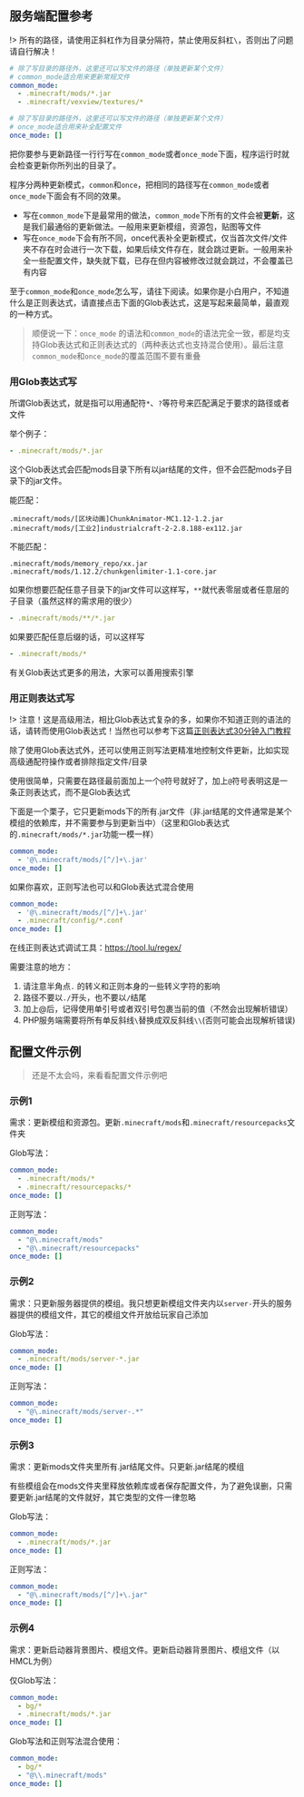 ## 服务端配置参考

!> 所有的路径，请使用正斜杠作为目录分隔符，禁止使用反斜杠`\`，否则出了问题请自行解决！

```yaml
# 除了写目录的路径外，这里还可以写文件的路径（单独更新某个文件）
# common_mode适合用来更新常规文件
common_mode: 
  - .minecraft/mods/*.jar
  - .minecraft/vexview/textures/*

# 除了写目录的路径外，这里还可以写文件的路径（单独更新某个文件）
# once_mode适合用来补全配置文件
once_mode: []
```

把你要参与更新路径一行行写在`common_mode`或者`once_mode`下面，程序运行时就会检查更新你所列出的目录了。

程序分两种更新模式，`common`和`once`，把相同的路径写在`common_mode`或者`once_mode`下面会有不同的效果。

+ 写在`common_mode`下是最常用的做法，`common_mode`下所有的文件会被**更新**，这是我们最通俗的更新做法。一般用来更新模组，资源包，贴图等文件
+ 写在`once_mode`下会有所不同，once代表补全更新模式，仅当首次文件/文件夹不存在时会进行一次下载，如果后续文件存在，就会跳过更新。一般用来补全一些配置文件，缺失就下载，已存在但内容被修改过就会跳过，不会覆盖已有内容

至于`common_mode`和`once_mode`怎么写，请往下阅读。如果你是小白用户，不知道什么是正则表达式，请直接点击下面的Glob表达式，这是写起来最简单，最直观的一种方式。

>  顺便说一下：`once_mode` 的语法和`common_mode`的语法完全一致，都是均支持Glob表达式和正则表达式的（两种表达式也支持混合使用）。最后注意`common_mode`和`once_mode`的覆盖范围不要有重叠

<!-- tabs:start -->

### **用Glob表达式写**

所谓Glob表达式，就是指可以用通配符`*`、`?`等符号来匹配满足于要求的路径或者文件

举个例子：

```yaml
- .minecraft/mods/*.jar
```

这个Glob表达式会匹配mods目录下所有以jar结尾的文件，但不会匹配mods子目录下的jar文件。

能匹配：

```
.minecraft/mods/[区块动画]ChunkAnimator-MC1.12-1.2.jar
.minecraft/mods/[工业2]industrialcraft-2-2.8.188-ex112.jar
```

不能匹配：

```
.minecraft/mods/memory_repo/xx.jar
.minecraft/mods/1.12.2/chunkgenlimiter-1.1-core.jar
```

如果你想要匹配任意子目录下的jar文件可以这样写，`**`就代表零层或者任意层的子目录（虽然这样的需求用的很少）

```yaml
- .minecraft/mods/**/*.jar
```

如果要匹配任意后缀的话，可以这样写

```yaml
- .minecraft/mods/*
```

有关Glob表达式更多的用法，大家可以善用搜索引擎

### **用正则表达式写**

!> 注意！这是高级用法，相比Glob表达式复杂的多，如果你不知道正则的语法的话，请转而使用Glob表达式！当然也可以参考下这篇[正则表达式30分钟入门教程](https://deerchao.cn/tutorials/regex/regex.htm)

除了使用Glob表达式外，还可以使用正则写法更精准地控制文件更新，比如实现高级通配符操作或者排除指定文件/目录

使用很简单，只需要在路径最前面加上一个`@`符号就好了，加上`@`符号表明这是一条正则表达式，而不是Glob表达式

下面是一个栗子，它只更新mods下的所有.jar文件（非.jar结尾的文件通常是某个模组的依赖库，并不需要参与到更新当中）（这里和Glob表达式的`.minecraft/mods/*.jar`功能一模一样）

```yaml
common_mode: 
  - '@\.minecraft/mods/[^/]+\.jar'
once_mode: []
```

如果你喜欢，正则写法也可以和Glob表达式混合使用

```yaml
common_mode: 
  - '@\.minecraft/mods/[^/]+\.jar'
  - .minecraft/config/*.conf
once_mode: []
```

在线正则表达式调试工具：https://tool.lu/regex/

需要注意的地方：

1. 请注意半角点`.` 的转义和正则本身的一些转义字符的影响
2. 路径不要以`./`开头，也不要以`/`结尾
3. 加上@后，记得使用单引号或者双引号包裹当前的值（不然会出现解析错误）
4. PHP服务端需要将所有单反斜线`\`替换成双反斜线`\\`(否则可能会出现解析错误)

<!-- tabs:end -->

## 配置文件示例

> 还是不太会吗，来看看配置文件示例吧

<!-- tabs:start -->

### **示例1**

需求：更新模组和资源包。更新`.minecraft/mods`和`.minecraft/resourcepacks`文件夹

Glob写法：

```yaml
common_mode: 
  - .minecraft/mods/*
  - .minecraft/resourcepacks/*
once_mode: []
```

正则写法：

```yaml
common_mode: 
  - "@\.minecraft/mods"
  - "@\.minecraft/resourcepacks"
once_mode: []
```

### **示例2**

需求：只更新服务器提供的模组。我只想更新模组文件夹内以`server-`开头的服务器提供的模组文件，其它的模组文件开放给玩家自己添加

Glob写法：

```yaml
common_mode: 
  - .minecraft/mods/server-*.jar
once_mode: []
```

正则写法：

```yaml
common_mode: 
  - "@\.minecraft/mods/server-.*"
once_mode: []
```

### **示例3**

需求：更新mods文件夹里所有.jar结尾文件。只更新.jar结尾的模组

有些模组会在mods文件夹里释放依赖库或者保存配置文件，为了避免误删，只需要更新.jar结尾的文件就好，其它类型的文件一律忽略

Glob写法：

```yaml
common_mode: 
  - .minecraft/mods/*.jar
once_mode: []
```

正则写法：

```yaml
common_mode: 
  - "@\.minecraft/mods/[^/]+\.jar"
once_mode: []
```

### **示例4**

需求：更新启动器背景图片、模组文件。更新启动器背景图片、模组文件（以HMCL为例）

仅Glob写法：

```yaml
common_mode: 
  - bg/*
  - .minecraft/mods/*.jar
once_mode: []
```

Glob写法和正则写法混合使用：

```yaml
common_mode: 
  - bg/*
  - "@\\.minecraft/mods"
once_mode: []
```

<!-- tabs:end -->